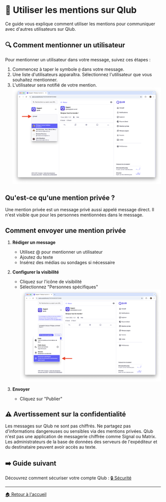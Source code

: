 # 📌 Utiliser les mentions sur Qlub

Ce guide vous explique comment utiliser les mentions pour communiquer avec d'autres utilisateurs sur Qlub.

## 🔍 Comment mentionner un utilisateur

Pour mentionner un utilisateur dans votre message, suivez ces étapes :

1. Commencez à taper le symbole `@` dans votre message.
2. Une liste d'utilisateurs apparaîtra. Sélectionnez l'utilisateur que vous souhaitez mentionner.
3. L'utilisateur sera notifié de votre mention.
![Mentionner un utilisateur](../screenshots/mentions/mention-user.png)

## Qu'est-ce qu'une mention privée ?

Une mention privée est un message privé aussi appelé message direct. Il n'est visible que pour les personnes mentionnées dans le message.

## Comment envoyer une mention privée

1. **Rédiger un message**
   - Utilisez @ pour mentionner un utilisateur
   - Ajoutez du texte
   - Insérez des médias ou sondages si nécessaire

2. **Configurer la visibilité**
   - Cliquez sur l'icône de visibilité
   - Sélectionnez "Personnes spécifiques"
   ![Envoyer une mention privée](../screenshots/mentions/send-private-mention.png)

3. **Envoyer**
   - Cliquez sur "Publier"

## ⚠️ Avertissement sur la confidentialité
Les messages sur Qlub ne sont pas chiffrés. Ne partagez pas d'informations dangereuses ou sensibles via des mentions privées. Qlub n'est pas une application de messagerie chiffrée comme Signal ou Matrix. Les administrateurs de la base de données des serveurs de l'expéditeur et du destinataire peuvent avoir accès au texte.

## ➡️ Guide suivant

Découvrez comment sécuriser votre compte Qlub :
[🔒 Sécurité](security.md)

---

[🏠 Retour à l'accueil](../index.md)
